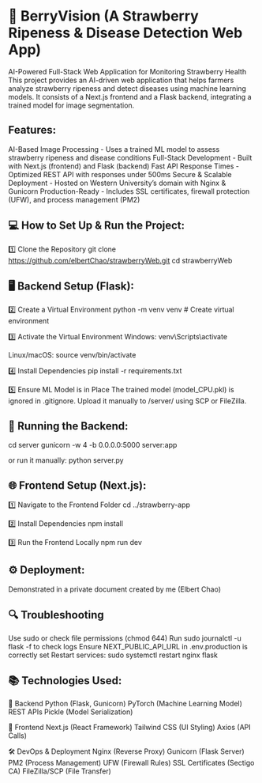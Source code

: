 # 🍓 BerryVision (A Strawberry Ripeness & Disease Detection Web App)
AI-Powered Full-Stack Web Application for Monitoring Strawberry Health
This project provides an AI-driven web application that helps farmers analyze strawberry ripeness and detect diseases using machine learning models. It consists of a Next.js frontend and a Flask backend, integrating a trained model for image segmentation.

## Features:
AI-Based Image Processing - Uses a trained ML model to assess strawberry ripeness and disease conditions
Full-Stack Development - Built with Next.js (frontend) and Flask (backend)
Fast API Response Times - Optimized REST API with responses under 500ms
Secure & Scalable Deployment - Hosted on Western University’s domain with Nginx & Gunicorn
Production-Ready - Includes SSL certificates, firewall protection (UFW), and process management (PM2)

## 💻 How to Set Up & Run the Project:
1️⃣ Clone the Repository
git clone https://github.com/elbertChao/strawberryWeb.git
cd strawberryWeb

## 🖥️ Backend Setup (Flask):
2️⃣ Create a Virtual Environment
python -m venv venv  # Create virtual environment

3️⃣ Activate the Virtual Environment
Windows:
venv\Scripts\activate

Linux/macOS:
source venv/bin/activate

4️⃣ Install Dependencies
pip install -r requirements.txt

5️⃣ Ensure ML Model is in Place
The trained model (model_CPU.pkl) is ignored in .gitignore.
Upload it manually to /server/ using SCP or FileZilla.

## 🚀 Running the Backend:
cd server
gunicorn -w 4 -b 0.0.0.0:5000 server:app

or run it manually:
python server.py

## 🌐 Frontend Setup (Next.js):
1️⃣ Navigate to the Frontend Folder
cd ../strawberry-app

2️⃣ Install Dependencies
npm install

3️⃣ Run the Frontend Locally
npm run dev

## ⚙️ Deployment:
Demonstrated in a private document created by me (Elbert Chao)

## 🔍 Troubleshooting
Use sudo or check file permissions (chmod 644)
Run sudo journalctl -u flask -f to check logs
Ensure NEXT_PUBLIC_API_URL in .env.production is correctly set
Restart services: sudo systemctl restart nginx flask

## 📚 Technologies Used:

🔧 Backend
Python (Flask, Gunicorn)
PyTorch (Machine Learning Model)
REST APIs
Pickle (Model Serialization)

🎨 Frontend
Next.js (React Framework)
Tailwind CSS (UI Styling)
Axios (API Calls)

🛠️ DevOps & Deployment
Nginx (Reverse Proxy)
Gunicorn (Flask Server)
PM2 (Process Management)
UFW (Firewall Rules)
SSL Certificates (Sectigo CA)
FileZilla/SCP (File Transfer)
